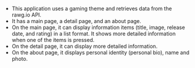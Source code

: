 - This application uses a gaming theme and retrieves data from the rawg.io API.
- It has a main page, a detail page, and an about page.
- On the main page, it can display information items (title, image, release date, and rating) in a list format. It shows more detailed information when one of the items is pressed.
- On the detail page, it can display more detailed information.
- On the about page, it displays personal identity (personal bio), name and photo.

  
